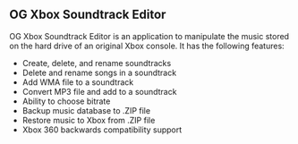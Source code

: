 ## OG Xbox Soundtrack Editor
OG Xbox Soundtrack Editor is an application to manipulate the music stored on the hard drive of an original Xbox console. It has the following features:
* Create, delete, and rename soundtracks
* Delete and rename songs in a soundtrack
* Add WMA file to a soundtrack
* Convert MP3 file and add to a soundtrack
* Ability to choose bitrate
* Backup music database to .ZIP file
* Restore music to Xbox from .ZIP file
* Xbox 360 backwards compatibility support